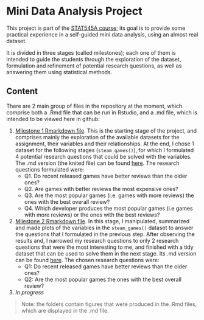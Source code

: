 # Mini Data Analysis Project
This project is part of the [STAT545A course](https://stat545.stat.ubc.ca); its goal is to provide some practical experience in a self-guided mini data analysis, using an almost real dataset.

It is divided in three stages (called milestones); each one of them is intended to guide the students through the exploration of the dataset, formulation and refinement of potential research questions, as well as answering them using statistical methods. 

## Content
There are 2 main group of files in the repository at the moment, which comprise both a .Rmd file that can be run in Rstudio, and a .md file, which is intended to be viewed here in github: 

1. [Milestone 1 Rmarkdown file](https://github.com/stat545ubc-2021/mda-ErickNavarroD/blob/main/mda_milestone1.Rmd). This is the starting stage  of the project, and comprises mainly the exploration of the available datasets for the assignment, their variables and their relationships. At the end, I chose 1 dataset for the following stages (`steam_games()`), for which I formulated 4 potential research questions that could be solved with the variables. The .md version (the knited file) can be found [here](https://github.com/stat545ubc-2021/mda-ErickNavarroD/blob/main/mda_milestone1.md). The research questions formulated were: 
   - Q1. Do recent released games have better reviews than the older ones?
   - Q2. Are games with better reviews the most expensive ones?
    - Q3. Are the most popular games (i.e. games with more reviews) the ones with the best overall review?
    - Q4. Which developer produces the most popular games (i.e games with more reviews) or the ones with the best reviews?
2. [Milestone 2 Rmarkdown file](https://github.com/stat545ubc-2021/mda-ErickNavarroD/blob/main/mda_milestone_2.Rmd). In this stage, I manipulated, summarized and made plots of the variables in the `steam_games()` dataset to answer the questions that I formulated in the previous step. After observing the results and, I narrowed my research questions to only 2 research questions that were the most interesting to me, and finished with a tidy dataset that can be used to solve them in the next stage. Its .md version can be found [here](https://github.com/stat545ubc-2021/mda-ErickNavarroD/blob/main/mda_milestone_2.md). The chosen research questions were: 
    - Q1: Do recent released games have better reviews than the older ones?
    - Q2: Are the most popular games the ones with the best overall review?
3. *In progress*

> Note: the folders contain figures that were produced in the .Rmd files, which are displayed in the .md file.
